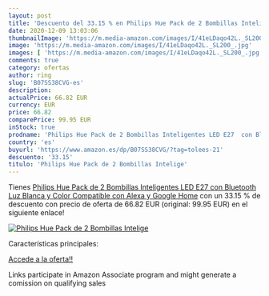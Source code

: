 ```yaml
---
layout: post
title: 'Descuento del 33.15 % en Philips Hue Pack de 2 Bombillas Intelige'
date: 2020-12-09 13:03:06
thumbnailImage: 'https://m.media-amazon.com/images/I/41eLDaqo42L._SL200_.jpg'
image: 'https://m.media-amazon.com/images/I/41eLDaqo42L._SL200_.jpg'
images: [ 'https://m.media-amazon.com/images/I/41eLDaqo42L._SL200_.jpg' ]
comments: true
category: ofertas
author: ring
slug: 'B07SS38CVG-es'
description:
actualPrice: 66.82 EUR
currency: EUR
price: 66.82
comparePrice: 99.95 EUR
inStock: true
prodname: 'Philips Hue Pack de 2 Bombillas Inteligentes LED E27  con Bluetooth  Luz Blanca y Color  Compatible con Alexa y Google Home'
country: 'es'
buyurl: 'https://www.amazon.es/dp/B07SS38CVG/?tag=tolees-21'
descuento: '33.15'
titulo: 'Philips Hue Pack de 2 Bombillas Intelige'
---
```


Tienes [Philips Hue Pack de 2 Bombillas Inteligentes LED E27  con Bluetooth  Luz Blanca y Color  Compatible con Alexa y Google Home](https://www.amazon.es/dp/B07SS38CVG/?tag=tolees-21) con un 33.15 % de descuento con precio de oferta de 66.82 EUR (original: 99.95 EUR) en el siguiente enlace!

[![Philips Hue Pack de 2 Bombillas Intelige](https://m.media-amazon.com/images/I/41eLDaqo42L._SL200_.jpg)](https://www.amazon.es/dp/B07SS38CVG/?tag=tolees-21)

Características principales:


[Accede a la oferta!!](https://www.amazon.es/dp/B07SS38CVG/?tag=tolees-21)

Links participate in Amazon Associate program and might generate a comission on qualifying sales


